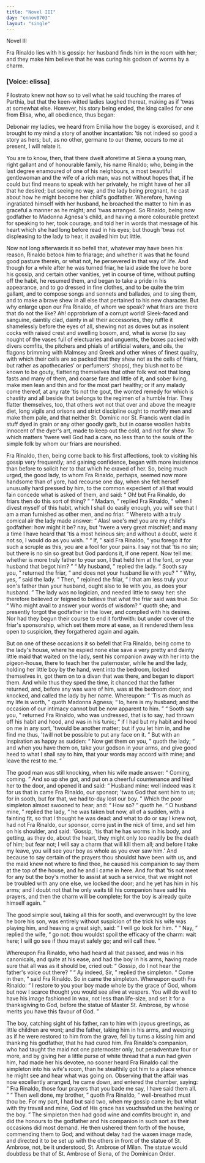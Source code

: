 ```yaml
---
title: "Novel III"
day: "ennov0703"
layout: "single"
---
```

<html>
 <head>
 </head>
 <body>
  <div id="nov0703" type="novella" who="elissa">
   <head>
    Novel III
   </head>
   <argument>
    <p>
     <milestone id="p07030001"/>
     <!--(i)-->
     Fra Rinaldo lies with his gossip: her
	husband finds him in the room with her; and they make him believe that he was curing his
	godson of worms by a charm.
     <!--(/i)-->
    </p>
   </argument>
   <p>
    <h3>
     [Voice: elissa]
    </h3>
   </p>
   <div3 type="commentary" who="author">
    <p>
     <milestone id="p07030002"/>
     <!--(sc)-->
     Filostrato
     <!--(/sc)-->
     knew not how so to veil what he said touching the mares of Parthia, but that the
	keen-witted ladies laughed thereat, making as if 'twas at somewhat else. However, his
	story being ended, the king called for one from Elisa, who, all obedience, thus began:
    </p>
   </div3>
   <div3 type="commentary" who="elissa">
    <p>
     <milestone id="p07030003"/>
     Debonair my ladies, we heard from Emilia how the bogey is exorcised, and it
	brought to my mind a story of another incantation: 'tis not indeed so good a story as
	hers; but, as no other,
	germane to our theme, occurs to me at present, I will relate it.
    </p>
   </div3>
   <p>
    <milestone id="p07030004"/>
    You are to know,
then, that there dwelt aforetime at Siena a young man, right gallant and of honourable
family, his name Rinaldo; who, being in the last degree enamoured of one of his
neighbours, a most beautiful gentlewoman and the wife of a rich man, was not without hopes
that, if he could but find means to speak with her privately, he might have of her all
that he desired; but seeing no way, and the lady being pregnant, he cast about
how he might become her child's godfather. Wherefore, having ingratiated himself with her
husband, he broached the matter to him in as graceful a manner as he might; and 'twas
arranged.
    <milestone id="p07030005"/>
    So Rinaldo, being now godfather to Madonna Agnesa's child, and having
a more colourable pretext for speaking to her, took courage, and told her in words that
message of his heart which she had long before read in his eyes; but though 'twas not
displeasing to the lady to hear, it availed him but little.
   </p>
   <p>
    <milestone id="p07030006"/>
    Now not long afterwards
it so befell that, whatever may have been his reason, Rinaldo betook him to friarage; and
whether it
    <pb n="125"/>
    was that he found good pasture therein, or what not, he persevered
in that way of life.
    <milestone id="p07030007"/>
    And though for a while after he was turned friar, he laid
aside the love he bore his gossip, and certain other vanities, yet in course of time,
without putting off the habit, he resumed them, and began to take a pride in his
appearance, and to go dressed in fine clothes, and to be quite the trim gallant, and to
compose songs and sonnets and ballades, and to sing them, and to make a brave shew in all
else that pertained to his new character.
    <milestone id="p07030008"/>
    But why enlarge upon our Fra
Rinaldo, of whom we speak?  what friars are there that do not the like? Ah! opprobrium of
a corrupt
world!
    <milestone id="p07030009"/>
    Sleek-faced and sanguine, daintily clad, dainty in all their
accessories, they ruffle it shamelessly before the eyes of all, shewing
not as doves but as insolent cocks with raised crest and swelling bosom,
    <milestone id="p07030010"/>
    and,
what is worse (to say nought of the vases full of electuaries and unguents, the boxes
packed with divers comfits, the pitchers and phials of artificial waters, and oils, the
flagons brimming with Malmsey and Greek and other wines of finest quality, with which
their cells are so packed that they shew not as the cells of friars, but rather as
apothecaries' or perfumers' shops), they blush not to be known to be gouty, flattering
themselves that other folk wot not that long fasts and many of them, and coarse fare and
little of it, and sober living, make men lean and thin and for the most part healthy;
    <milestone id="p07030011"/>
    or if any malady come thereof, at any rate 'tis not the gout, the wonted remedy
for which is chastity and all beside that
belongs to the regimen of a humble friar.
    <milestone id="p07030012"/>
    They flatter themselves, too, that
others wot not that over and above the meagre diet, long vigils and orisons and strict
discipline ought to mortify men and make them pale, and that neither St. Dominic nor
St. Francis went clad in stuff dyed in grain or any other goodly garb, but in coarse
woollen habits innocent of the dyer's art, made to keep out the cold, and not for shew. To
which matters 'twere well God had a care, no less than to the souls of the simple folk by
whom our friars are nourished.
   </p>
   <p>
    <milestone id="p07030013"/>
    Fra Rinaldo, then, being come back to his first
affections, took to visiting his gossip very frequently; and gaining confidence, began
with more insistence than before to solicit her to that which he craved of
her.
    <milestone id="p07030014"/>
    So, being much urged, the good lady, to whom Fra Rinaldo, perhaps, seemed
now more handsome than of yore, had
    <pb n="126"/>
    recourse one day, when she felt herself unusually hard pressed by him, to the
common expedient of all that would fain concede what is asked of them, and said:
    <q direct="unspecified">
     Oh!
but Fra Rinaldo, do friars then do this sort of thing?
    </q>
    <milestone id="p07030015"/>
    <q direct="unspecified">
     Madam,
    </q>
    replied Fra Rinaldo,
    <q direct="unspecified">
     when I divest myself of this habit, which I shall do easily
enough, you will see that I am a man furnished as other men, and no friar.
    </q>
    <milestone id="p07030016"/>
    Whereto with a truly comical air the lady made answer:
    <q direct="unspecified">
     Alas! woe's me!  you
are my child's godfather: how might it be? nay, but 'twere a very great mischief; and many
a time I have heard that 'tis a most heinous sin; and without a doubt, were it not so, I
would do as you wish.
    </q>
    <milestone id="p07030017"/>
    <q direct="unspecified">
     If,
    </q>
    said Fra Rinaldo,
    <q direct="unspecified">
     you forego it for
such a scruple as this, you are a fool for your pains. I say not that 'tis no sin; but
there is no sin so great but God pardons it, if one repent. Now tell me: whether is more
truly father to your son, I that held him at the font, or your husband that begot him?
    </q>
    <milestone id="p07030018"/>
    <q direct="unspecified">
     My husband,
    </q>
    replied the lady.
    <milestone id="p07030019"/>
    <q direct="unspecified">
     Sooth say you,
    </q>
    returned
the friar,
    <q direct="unspecified">
     and does not your husband lie with you?
    </q>
    <milestone id="p07030020"/>
    <q direct="unspecified">
     Why, yes,
    </q>
    said
the lady.
    <milestone id="p07030021"/>
    <q direct="unspecified">
     Then,
    </q>
    rejoined the friar,
    <q direct="unspecified">
     I that am less truly your son's
father than your husband, ought also to lie with you, as does your husband.
    </q>
    <milestone id="p07030022"/>
    The lady was no logician, and needed little to sway her: she therefore believed
or feigned to believe that what the friar said was true. So:
    <q direct="unspecified">
     Who might avail to answer
your words of wisdom?
    </q>
    quoth she; and presently forgot the godfather in the lover, and
complied with
his desires. Nor had they begun their course to end it forthwith: but under cover of the
friar's sponsorship, which set them more at ease, as it rendered them less open to
suspicion, they forgathered again and again.
   </p>
   <p>
    <milestone id="p07030023"/>
    But on one of these occasions it so
befell that Fra Rinaldo, being come to the lady's house, where he espied none else save a
very
pretty and dainty little maid that waited on the lady, sent his companion
away with her into the pigeon-house, there to teach her the paternoster, while he and the
lady, holding her little boy by the hand, went into the bedroom, locked themselves in, got
them on to a divan that was there, and began to disport them.
    <milestone id="p07030024"/>
    And while thus
they sped the time, it chanced that the father returned, and, before any was ware of him,
was at the bedroom door, and knocked, and called the lady by her
name.
    <milestone id="p07030025"/>
    Whereupon:
    <q direct="unspecified">
     'Tis as much as my life is worth,
    </q>
    quoth Madonna Agnesa;
    <q direct="unspecified">
     lo, here is my husband; and
     <pb n="127"/>
     the occasion of our intimacy cannot but be now
apparent to him.
    </q>
    <milestone id="p07030026"/>
    <q direct="unspecified">
     Sooth say you,
    </q>
    returned Fra Rinaldo, who was
undressed, that is to say, had thrown off his habit and hood, and was in his tunic;
    <q direct="unspecified">
     if
I had but my habit and hood on me in any sort, 'twould be another matter; but if you let
him in, and he find me thus, 'twill not be possible to put any face on it.
    </q>
    <milestone id="p07030027"/>
    But with an inspiration as happy as sudden:
    <q direct="unspecified">
     Now get them on you,
    </q>
    quoth
the lady;
    <q direct="unspecified">
     and when you have them on, take your godson in your arms, and give good heed
to what I shall say to him, that your words may accord with mine; and leave the rest to
me.
    </q>
   </p>
   <p>
    <milestone id="p07030028"/>
    The good man was still knocking, when his wife made answer:
    <q direct="unspecified">
     Coming, coming.
    </q>
    And so up she got, and put on a cheerful
countenance and hied her to the door, and opened it and said:
    <q direct="unspecified">
     Husband mine: well indeed
was it for us that in came Fra Rinaldo, our sponsor; 'twas God that sent him to us; for in
sooth, but for that, we had to-day lost our boy.
    </q>
    <milestone id="p07030029"/>
    Which the poor simpleton
almost swooned to hear; and:
    <q direct="unspecified">
     How so?
    </q>
    quoth he.
    <milestone id="p07030030"/>
    <q direct="unspecified">
     O husband mine,
    </q>
    replied the lady,
    <q direct="unspecified">
     he was taken but now, all of a sudden, with a fainting fit, so that I
thought he was dead: and what to do or say I knew not, had not Fra Rinaldo, our sponsor,
come just in the nick of time, and set him on his shoulder, and said: 'Gossip, 'tis that
he has worms in his body, and getting, as they do, about the heart, they might only too
readily be the death of him; but fear not; I will say a charm that will kill them all; and
before I take my leave, you will see your boy as whole as you ever saw him.'
     <milestone id="p07030031"/>
     And because to say certain of the prayers thou shouldst have been with us, and
the maid
knew not where to find thee, he caused his companion to say them at the top of the house,
and he and I came in here.
     <milestone id="p07030032"/>
     And for that 'tis not meet for any but the boy's
mother to assist at such a service, that we might not be troubled with any one else, we
locked the door; and he yet has him in his arms; and I doubt not that he only waits till
his companion have said his prayers, and then the charm will be complete; for the boy is
already quite himself again.
    </q>
   </p>
   <p>
    <milestone id="p07030033"/>
    The good simple soul, taking all this for sooth,
and overwrought by the love he bore his son, was entirely without suspicion of the trick
his wife was playing him, and heaving a great sigh, said:
    <q direct="unspecified">
     I will go look for him.
    </q>
    <milestone id="p07030034"/>
    <q direct="unspecified">
     Nay,
    </q>
    replied the wife,
    <q direct="unspecified">
     go not: thou
     <pb n="128"/>
     wouldst spoil the
efficacy of the charm: wait here; I will go see if thou mayst safely go; and will call
thee.
    </q>
   </p>
   <p>
    <milestone id="p07030035"/>
    Whereupon Fra Rinaldo, who had heard all that passed, and was in his
canonicals, and quite at his ease, and had the boy in his arms, having made sure that all
was as it should be, cried out:
    <q direct="unspecified">
     Gossip, do I not hear the father's voice out there?
    </q>
    <milestone id="p07030036"/>
    <q direct="unspecified">
     Ay indeed, Sir,
    </q>
    replied the simpleton.
    <milestone/>
    <q direct="unspecified">
     Come in then,
    </q>
    said Fra Rinaldo. So in came the simpleton. Whereupon quoth Fra Rinaldo:
    <q direct="unspecified">
     I restore to
you your boy made whole by the grace of God, whom but now I scarce thought you would see
alive at vespers. You will do well to have his image fashioned in wax, not less than
life-size, and set it for a thanksgiving to God, before the statue of Master St. Ambrose,
by whose merits you have this favour of God.
    </q>
   </p>
   <p>
    <milestone id="p07030037"/>
    The boy, catching sight of his
father, ran to him with joyous greetings, as little children are wont; and the father,
taking him in his arms, and weeping as if he were restored to him from the grave,
fell by turns a kissing him and thanking his godfather, that he had cured
him.
    <milestone id="p07030038"/>
    Fra Rinaldo's companion, who had taught the maid not one paternoster only,
but peradventure four or more, and by giving her a little purse of white thread that a nun
had given him, had made her his devotee, no sooner heard Fra Rinaldo call the simpleton
into his wife's room, than he stealthily got him to a place whence he might see and hear
what was going on. Observing that the affair was now excellently arranged, he came down,
and entered the chamber, saying:
    <q direct="unspecified">
     Fra Rinaldo, those four prayers that you bade me say,
I have said them all.
    </q>
    <milestone id="p07030039"/>
    <q direct="unspecified">
     Then well done, my brother,
    </q>
    quoth Fra Rinaldo,
    <q direct="unspecified">
     well-breathed must thou be. For my part, I had but said two, when my gossip came in;
but what with thy
travail and mine, God of His grace has vouchsafed us the healing or the boy.
    </q>
    <milestone id="p07030040"/>
    The simpleton then had good wine and comfits brought in, and did the honours to
the godfather and his companion in such sort as their occasions did most demand. He then
ushered them forth of the house, commending them to God; and without delay had the waxen
image made, and directed it to be set up with the others in front of the statue of St.
Ambrose, not, be it understood, St. Ambrose of Milan.
    <note>
     The statue would doubtless be
that of St.  Ambrose of Siena, of the Dominican Order.
    </note>
   </p>
  </div>
 </body>
</html>